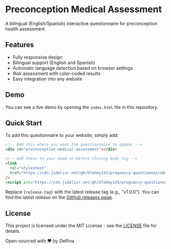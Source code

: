 # Preconception Medical Assessment

A bilingual (English/Spanish) interactive questionnaire for preconception health assessment.

## Features

- Fully responsive design
- Bilingual support (English and Spanish)
- Automatic language detection based on browser settings
- Risk assessment with color-coded results
- Easy integration into any website

## Demo

You can see a live demo by opening the `index.html` file in this repository.

## Quick Start

To add this questionnaire to your website, simply add:

```html
<!-- Add this where you want the questionnaire to appear -->
<div id="preconception-medical-assessment"></div>

<!-- Add these to your head or before closing body tag -->
<link
  rel="stylesheet"
  href="https://cdn.jsdelivr.net/gh/Ofahmy143/pregnancy-questionnaire@{release-tag}/questionnaire.min.css"
/>
<script src="https://cdn.jsdelivr.net/gh/Ofahmy143/pregnancy-questionnaire@{release-tag}/questionnaire.min.js"></script>
```

Replace `{release-tag}` with the latest release tag (e.g., "v1.0.0"). You can find the latest release on the [GitHub releases page](https://github.com/Ofahmy143/pregnancy-questionnaire/releases).

## License

This project is licensed under the MIT License - see the [LICENSE](LICENSE) file for details.

Open-sourced with ❤️ by Delfina
